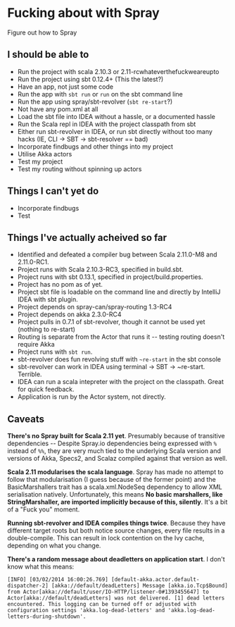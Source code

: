 Fucking about with Spray
========================
Figure out how to Spray


I should be able to
-------------------

 * Run the project with scala 2.10.3 or 2.11-rcwhateverthefuckweareupto
 * Run the project using sbt 0.12.4+ (This the latest?)
 * Have an app, not just some code
 * Run the app with `sbt run` or `run` on the sbt command line
 * Run the app using spray/sbt-revolver (`sbt re-start`?)
 * Not have any pom.xml at all
 * Load the sbt file into IDEA without a hassle, or a documented hassle
 * Run the Scala repl in IDEA with the project classpath from sbt
 * Either run sbt-revolver in IDEA, or run sbt directly without too many hacks (IE, CLI -> SBT -> sbt-resolver == bad)
 * Incorporate findbugs and other things into my project
 * Utilise Akka actors
 * Test my project
 * Test my routing without spinning up actors


Things I can't yet do
---------------------

 * Incorporate findbugs
 * Test


Things I've actually acheived so far
------------------------------------
 * Identified and defeated a compiler bug between Scala 2.11.0-M8 and 2.11.0-RC1.
 * Project runs with Scala 2.10.3-RC3, specified in build.sbt.
 * Project runs with sbt 0.13.1, specified in project/build.properties.
 * Project has no pom as of yet.
 * Project sbt file is loadable on the command line and directly by IntelliJ IDEA with sbt plugin.
 * Project depends on spray-can/spray-routing 1.3-RC4
 * Project depends on akka 2.3.0-RC4
 * Project pulls in 0.7.1 of sbt-revolver, though it cannot be used yet (nothing to re-start)
 * Routing is separate from the Actor that runs it -- testing routing doesn't require Akka
 * Project runs with `sbt run`.
 * sbt-revolver does fun revolving stuff with `~re-start` in the sbt console
 * sbt-revolver can work in IDEA using terminal -> SBT -> ~re-start. Terrible.
 * IDEA can run a scala intepreter with the project on the classpath. Great for quick feedback.
 * Application is run by the Actor system, not directly.


Caveats
-------

__There's no Spray built for Scala 2.11 yet__. Presumably because of transitive dependencies -- Despite Spray.io dependencies being expressed with `%` instead of `%%`, they are very much tied to the underlying Scala version and versions of Akka, Specs2, and Scalaz compiled against that version as well. 

__Scala 2.11 modularises the scala language__. Spray has made no attempt to follow that modularisation (I guess because of the former point) and the BasicMarshallers trait has a scala.xml.NodeSeq dependency to allow XML serialisation natively. Unfortunately, this means __No basic marshallers, like StringMarshaller, are imported implicitly because of this, silently__. It's a bit of a "Fuck you" moment.

__Running sbt-revolver and IDEA compiles things twice__. Because they have different target roots but both notice source changes, every file results in a double-compile. This can result in lock contention on the Ivy cache, depending on what you change.

__There's a random message about deadletters on application start__. I don't know what this means:

    [INFO] [03/02/2014 16:00:26.769] [default-akka.actor.default-dispatcher-2] [akka://default/deadLetters] Message [akka.io.Tcp$Bound] from Actor[akka://default/user/IO-HTTP/listener-0#1393455647] to Actor[akka://default/deadLetters] was not delivered. [1] dead letters encountered. This logging can be turned off or adjusted with configuration settings 'akka.log-dead-letters' and 'akka.log-dead-letters-during-shutdown'.
